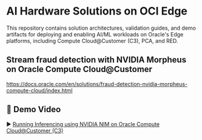 # AI Hardware Solutions on OCI Edge

This repository contains solution architectures, validation guides, and demo artifacts for deploying and enabling AI/ML workloads on Oracle's Edge platforms, including Compute Cloud@Customer (C3), PCA, and RED.

## Stream fraud detection with NVIDIA Morpheus on Oracle Compute Cloud@Customer
https://docs.oracle.com/en/solutions/fraud-detection-nvidia-morpheus-compute-cloud/index.html 

## 🎥 Demo Video

▶️ [Running Inferencing using NVIDIA NIM on Oracle Compute Cloud@Customer (C3)](https://videohub.oracle.com/media/Running+Inferening+using+NVIDIA+NIM+on+Oracle+Compute+Cloud%40Customer/1_r3fr0ufw)

